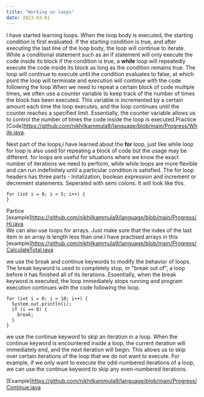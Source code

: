 ```yaml
---
title: "Working on loops"
date: 2023-03-01
---
```

I have started learning loops. When the loop body is executed, the starting condition is first evaluated. If the starting condition is true, and after executing the last line of the loop body, the loop will continue to iterate. While a conditional statement such as an if statement will only execute the code inside its block if the condition is true, a **while** loop will repeatedly execute the code inside its block as long as the condition remains true. The loop will continue to execute until the condition evaluates to false, at which point the loop will terminate and execution will continue with the code following the loop.When we need to repeat a certain block of code multiple times, we often use a counter variable to keep track of the number of times the block has been executed. This variable is incremented by a certain amount each time the loop executes, and the loop continues until the counter reaches a specified limit. Essentially, the counter variable allows us to control the number of times the code inside the loop is executed.Practice [Code]https://github.com/nikhilkammula9/language/blob/main/Progress/While.java.

Next part of the loops,i have learned about the **for** loop, just like while loop for loop is also used for repeating a block of code but the usage may be different. for loops are useful for situations where we know the exact number of iterations we need to perform, while while loops are more flexible and can run indefinitely until a particular condition is satisfied. The for loop headers has three parts - Initalization, boolean expression and increment or decrement statements. Seperated with semi colons. It will look like this.
```
for (int i = 0; i < 5; i++) { 
}
```
Partice [example]https://github.com/nikhilkammula9/language/blob/main/Progress/Hi.java   
We can also use loops for arrays. Just make sure that the index of the last item in an array is length less than one.I have practised arrays in this [example]https://github.com/nikhilkammula9/language/blob/main/Progress/CalculateTotal.java 

we use the break and continue keywords to modify the behavior of loops. The break keyword is used to completely stop, or "break out of", a loop before it has finished all of its iterations. Essentially, when the break keyword is executed, the loop immediately stops running and program execution continues with the code following the loop.
```
for (int i = 0; i < 10; i++) {
  System.out.println(i);
  if (i == 8) {
    break;
  }
}
```

we use the continue keyword to skip an iteration in a loop. When the continue keyword is encountered inside a loop, the current iteration will immediately end, and the next iteration will begin. This allows us to skip over certain iterations of the loop that we do not want to execute. For example, if we only want to execute the odd-numbered iterations of a loop, we can use the continue keyword to skip any even-numbered iterations.

[Example]https://github.com/nikhilkammula9/language/blob/main/Progress/Continue.java


